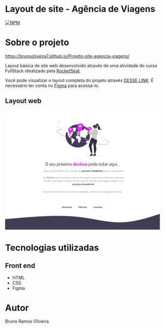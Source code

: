 # Layout de site - Agência de Viagens  
[![NPM](https://img.shields.io/npm/l/react)](https://github.com/devsuperior/sds1-wmazoni/blob/master/LICENSE) 

# Sobre o projeto

https://brunooliveira7.github.io/Projeto-site-agencia-viagens/

Layout básica de site web desenvolvido através de uma atividade do curso FullStack idealizado pela [RocketSeat](https://www.rocketseat.com.br/).

Você pode visualizar o layout completa do projeto através [DESSE LINK](https://www.figma.com/design/7oBtItTwuNt4OwCcsqApwu/Projeto01-Extra-(Copy)?node-id=1-2&t=CQ4x7gVLZ44YOxGK-0). É necessário ter conta no [Figma](https://figma.com) para acessá-lo.


## Layout web
![Mobile 1](https://raw.githubusercontent.com/brunooliveira7/Projeto-site-agencia-viagem/main/images/Site%20Viagem.jpg)

# Tecnologias utilizadas

## Front end
- HTML 
- CSS
- Figma

# Autor

Bruno Ramos Oliveira
